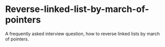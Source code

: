 # Reverse-linked-list-by-march-of-pointers
A frequently asked interview question, how to reverse linked lists by march of pointers.
